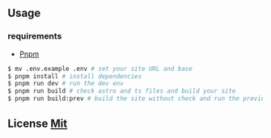 ## Usage

### requirements

-   [Pnpm](https://pnpm.io/https://pnpm.io/)

```bash
$ mv .env.example .env # set your site URL and base
$ pnpm install # install dependencies
$ pnpm run dev # run the dev env
$ pnpm run build # check astro and ts files and build your site
$ pnpm run build:prev # build the site without check and run the preview command
```


## License [Mit](LICENSE)
